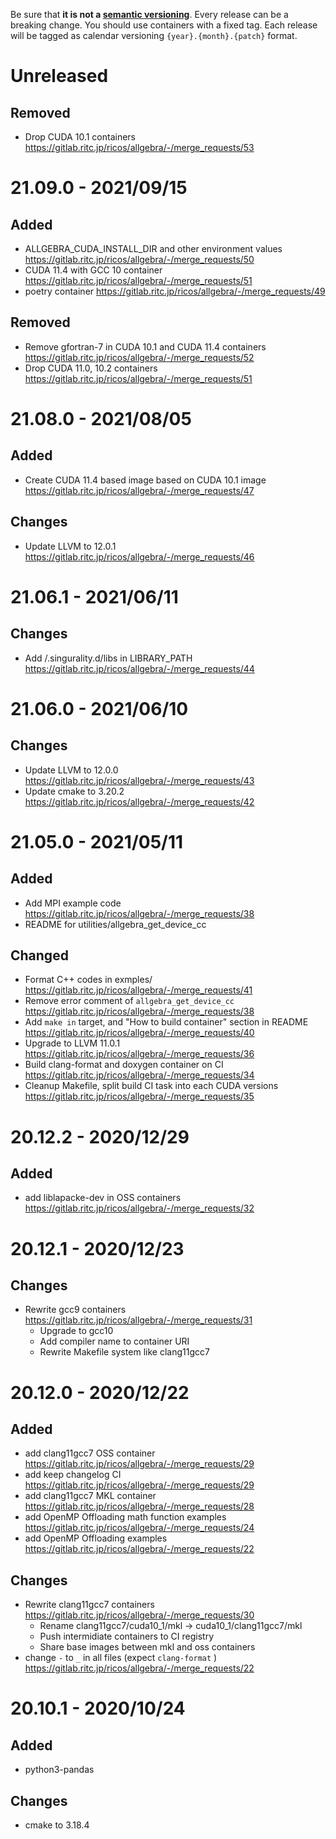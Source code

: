 Be sure that **it is not a [semantic versioning][semver]**. Every release can be a breaking change.
You should use containers with a fixed tag.
Each release will be tagged as calendar versioning `{year}.{month}.{patch}` format.

[semver]: https://semver.org/

Unreleased
===========

Removed
--------
- Drop CUDA 10.1 containers https://gitlab.ritc.jp/ricos/allgebra/-/merge_requests/53

21.09.0 - 2021/09/15
=====================

Added
------
- ALLGEBRA_CUDA_INSTALL_DIR and other environment values https://gitlab.ritc.jp/ricos/allgebra/-/merge_requests/50
- CUDA 11.4 with GCC 10 container https://gitlab.ritc.jp/ricos/allgebra/-/merge_requests/51
- poetry container https://gitlab.ritc.jp/ricos/allgebra/-/merge_requests/49

Removed
--------
- Remove gfortran-7 in CUDA 10.1 and CUDA 11.4 containers https://gitlab.ritc.jp/ricos/allgebra/-/merge_requests/52
- Drop CUDA 11.0, 10.2 containers https://gitlab.ritc.jp/ricos/allgebra/-/merge_requests/51

21.08.0 - 2021/08/05
=====================

Added
------
- Create CUDA 11.4 based image based on CUDA 10.1 image https://gitlab.ritc.jp/ricos/allgebra/-/merge_requests/47

Changes
--------
- Update LLVM to 12.0.1 https://gitlab.ritc.jp/ricos/allgebra/-/merge_requests/46

21.06.1 - 2021/06/11
=====================

Changes
--------
- Add /.singurality.d/libs in LIBRARY_PATH https://gitlab.ritc.jp/ricos/allgebra/-/merge_requests/44

21.06.0 - 2021/06/10
=====================

Changes
--------
- Update LLVM to 12.0.0 https://gitlab.ritc.jp/ricos/allgebra/-/merge_requests/43
- Update cmake to 3.20.2 https://gitlab.ritc.jp/ricos/allgebra/-/merge_requests/42

21.05.0 - 2021/05/11
=====================

Added
------
- Add MPI example code https://gitlab.ritc.jp/ricos/allgebra/-/merge_requests/38
- README for utilities/allgebra_get_device_cc

Changed
-------
- Format C++ codes in exmples/ https://gitlab.ritc.jp/ricos/allgebra/-/merge_requests/41
- Remove error comment of `allgebra_get_device_cc` https://gitlab.ritc.jp/ricos/allgebra/-/merge_requests/38
- Add `make in` target, and "How to build container" section in README https://gitlab.ritc.jp/ricos/allgebra/-/merge_requests/40
- Upgrade to LLVM 11.0.1 https://gitlab.ritc.jp/ricos/allgebra/-/merge_requests/36
- Build clang-format and doxygen container on CI https://gitlab.ritc.jp/ricos/allgebra/-/merge_requests/34
- Cleanup Makefile, split build CI task into each CUDA versions https://gitlab.ritc.jp/ricos/allgebra/-/merge_requests/35

20.12.2 - 2020/12/29
=====================

Added
------
- add liblapacke-dev in OSS containers https://gitlab.ritc.jp/ricos/allgebra/-/merge_requests/32

20.12.1 - 2020/12/23
=====================

Changes
--------
- Rewrite gcc9 containers https://gitlab.ritc.jp/ricos/allgebra/-/merge_requests/31
  - Upgrade to gcc10
  - Add compiler name to container URI
  - Rewrite Makefile system like clang11gcc7

20.12.0 - 2020/12/22
=====================

Added
------
- add clang11gcc7 OSS container https://gitlab.ritc.jp/ricos/allgebra/-/merge_requests/29
- add keep changelog CI https://gitlab.ritc.jp/ricos/allgebra/-/merge_requests/29
- add clang11gcc7 MKL container https://gitlab.ritc.jp/ricos/allgebra/-/merge_requests/28
- add OpenMP Offloading math function examples https://gitlab.ritc.jp/ricos/allgebra/-/merge_requests/24
- add OpenMP Offloading examples https://gitlab.ritc.jp/ricos/allgebra/-/merge_requests/22

Changes
--------
- Rewrite clang11gcc7 containers https://gitlab.ritc.jp/ricos/allgebra/-/merge_requests/30
  - Rename clang11gcc7/cuda10_1/mkl -> cuda10_1/clang11gcc7/mkl
  - Push intermidiate containers to CI registry
  - Share base images between mkl and oss containers
- change `-` to `_` in all files (expect `clang-format` ) https://gitlab.ritc.jp/ricos/allgebra/-/merge_requests/22

20.10.1 - 2020/10/24
=====================

Added
------
- python3-pandas

Changes
--------
- cmake to 3.18.4
